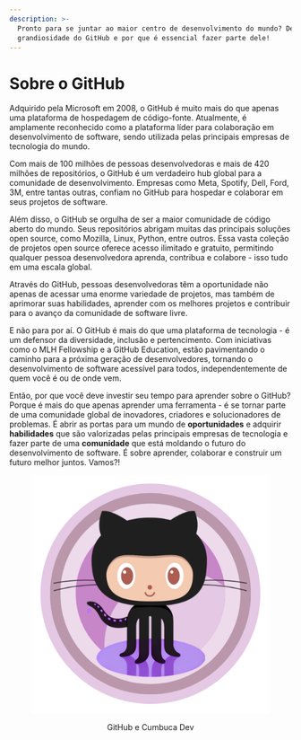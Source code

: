 ```yaml
---
description: >-
  Pronto para se juntar ao maior centro de desenvolvimento do mundo? Descubra a
  grandiosidade do GitHub e por que é essencial fazer parte dele!
---
```


# Sobre o GitHub

Adquirido pela Microsoft em 2008, o GitHub é muito mais do que apenas uma plataforma de hospedagem de código-fonte. Atualmente, é amplamente reconhecido como a plataforma líder para colaboração em desenvolvimento de software, sendo utilizada pelas principais empresas de tecnologia do mundo.

Com mais de 100 milhões de pessoas desenvolvedoras e mais de 420 milhões de repositórios, o GitHub é um verdadeiro hub global para a comunidade de desenvolvimento. Empresas como Meta, Spotify, Dell, Ford, 3M, entre tantas outras, confiam no GitHub para hospedar e colaborar em seus projetos de software.

Além disso, o GitHub se orgulha de ser a maior comunidade de código aberto do mundo. Seus repositórios abrigam muitas das principais soluções open source, como Mozilla, Linux, Python, entre outros. Essa vasta coleção de projetos open source oferece acesso ilimitado e gratuito, permitindo qualquer pessoa desenvolvedora aprenda, contribua e colabore - isso tudo em uma escala global.

Através do GitHub, pessoas desenvolvedoras têm a oportunidade não apenas de acessar uma enorme variedade de projetos, mas também de aprimorar suas habilidades, aprender com os melhores projetos e contribuir para o avanço da comunidade de software livre.

E não para por aí. O GitHub é mais do que uma plataforma de tecnologia - é um defensor da diversidade, inclusão e pertencimento. Com iniciativas como o MLH Fellowship e a GitHub Education, estão pavimentando o caminho para a próxima geração de desenvolvedores, tornando o desenvolvimento de software acessível para todos, independentemente de quem você é ou de onde vem. &#x20;

Então, por que você deve investir seu tempo para aprender sobre o GitHub? Porque é mais do que apenas aprender uma ferramenta - é se tornar parte de uma comunidade global de inovadores, criadores e solucionadores de problemas. É abrir as portas para um mundo de **oportunidades** e adquirir **habilidades** que são valorizadas pelas principais empresas de tecnologia e fazer parte de uma **comunidade** que está moldando o futuro do desenvolvimento de software. É sobre aprender, colaborar e construir um futuro melhor juntos. Vamos?!

<div align="center" data-full-width="false"><figure><img src="../.gitbook/assets/Githuberson.png" alt="Um emblema circular com tons concêntricos de roxo e o Octocat (Octopus + Cat) - mascote do GitHub."><figcaption><p>GitHub e Cumbuca Dev</p></figcaption></figure></div>
